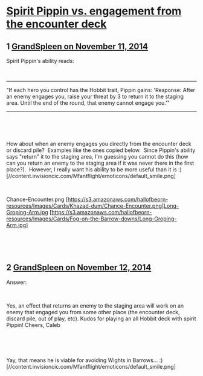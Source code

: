 # [Spirit Pippin vs. engagement from the encounter deck](https://community.fantasyflightgames.com/topic/126852-spirit-pippin-vs-engagement-from-the-encounter-deck/)

## 1 [GrandSpleen on November 11, 2014](https://community.fantasyflightgames.com/topic/126852-spirit-pippin-vs-engagement-from-the-encounter-deck/?do=findComment&comment=1330149)

Spirit Pippin's ability reads:

 

------------

"If each hero you control has the Hobbit trait, Pippin gains: 'Response: After an enemy engages you, raise your threat by 3 to return it to the staging area. Until the end of the round, that enemy cannot engage you.'"

-------------

 

 

How about when an enemy engages you directly from the encounter deck or discard pile?  Examples like the ones copied below.  Since Pippin's ability says "return" it to the staging area, I'm guessing you cannot do this (how can you return an enemy to the staging area if it was never there in the first place?).  However, I really want his ability to be more useful than it is :) [//content.invisioncic.com/Mfantflight/emoticons/default_smile.png]

 

Chance-Encounter.png [https://s3.amazonaws.com/hallofbeorn-resources/Images/Cards/Khazad-dum/Chance-Encounter.png]Long-Groping-Arm.jpg [https://s3.amazonaws.com/hallofbeorn-resources/Images/Cards/Fog-on-the-Barrow-downs/Long-Groping-Arm.jpg]

 

 

## 2 [GrandSpleen on November 12, 2014](https://community.fantasyflightgames.com/topic/126852-spirit-pippin-vs-engagement-from-the-encounter-deck/?do=findComment&comment=1332281)

Answer:

 

Yes, an effect that returns an enemy to the staging area will work on an enemy that engaged you from some other place (the encounter deck, discard pile, out of play, etc).
Kudos for playing an all Hobbit deck with spirit Pippin!
Cheers,
Caleb

 

 

Yay, that means he is viable for avoiding Wights in Barrows... :) [//content.invisioncic.com/Mfantflight/emoticons/default_smile.png]

